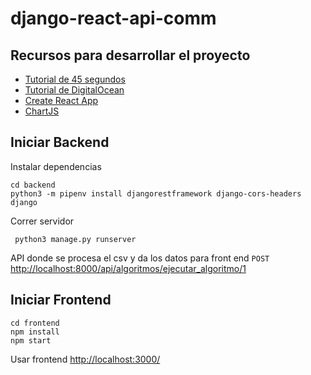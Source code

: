 # django-react-api-comm
## Recursos para desarrollar el proyecto
* [Tutorial de 45 segundos](https://www.youtube.com/watch?v=96OaaMwL5Ps)
* [Tutorial de DigitalOcean](https://www.digitalocean.com/community/tutorials/build-a-to-do-application-using-django-and-react)
* [Create React App](https://create-react-app.dev/)
* [ChartJS](https://react-chartjs-2.js.org/)

## Iniciar Backend
Instalar dependencias
```
cd backend
python3 -m pipenv install djangorestframework django-cors-headers django
```
Correr servidor
```
 python3 manage.py runserver
```
API donde se procesa el csv y da los datos para front end
`POST` [http://localhost:8000/api/algoritmos/ejecutar_algoritmo/1](http://localhost:8000/api/algoritmos/ejecutar_algoritmo/1)

## Iniciar Frontend
```
cd frontend
npm install
npm start
```
Usar frontend [http://localhost:3000/](http://localhost:3000/)
